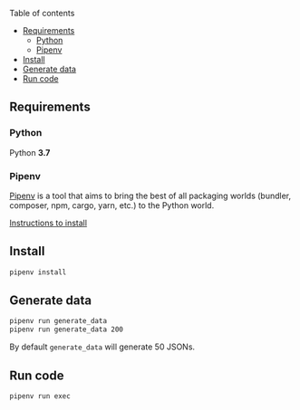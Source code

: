 Table of contents

- [Requirements](#requirements)
  - [Python](#python)
  - [Pipenv](#pipenv)
- [Install](#install)
- [Generate data](#generate-data)
- [Run code](#run-code)

## Requirements

### Python

Python **3.7**

### Pipenv

[Pipenv](https://pipenv.readthedocs.io/) is a tool that aims to bring the best of all packaging worlds (bundler, composer, npm, cargo, yarn, etc.) to the Python world.

[Instructions to install](https://pipenv.readthedocs.io/en/latest/install/#installing-pipenv)

## Install

```bash
pipenv install
```

## Generate data

```bash
pipenv run generate_data
pipenv run generate_data 200
```

By default `generate_data` will generate 50 JSONs.

## Run code

```bash
pipenv run exec
```
